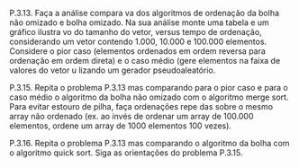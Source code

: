 P.3.13. Faça a análise compara va dos algoritmos de ordenação da bolha não omizado e bolha 
omizado. Na sua análise monte uma tabela e um gráfico ilustra vo do tamanho do vetor, versus 
tempo de ordenação, considerando um vetor contendo 1.000, 10.000 e 100.000 elementos. 
Considere o pior caso (elementos ordenados em ordem reversa para ordenação em ordem 
direta) e o caso médio (gere elementos na faixa de valores do vetor u lizando um gerador 
pseudoaleatório. 

P.3.15. Repita o problema P.3.13 mas comparando para o pior caso e para o caso médio o 
algoritmo da bolha não omizado com o algoritmo merge sort. Para evitar estouro de pilha, faça 
ordenações repe das sobre o mesmo array não ordenado (ex. ao invés de ordenar um array de 
100.000 elementos, ordene um array de 1000 elementos 100 vezes). 

P.3.16. Repita o problema P.3.13 mas comparando o algoritmo da bolha com o algoritmo quick 
sort. Siga as orientações do problema P.3.15.

